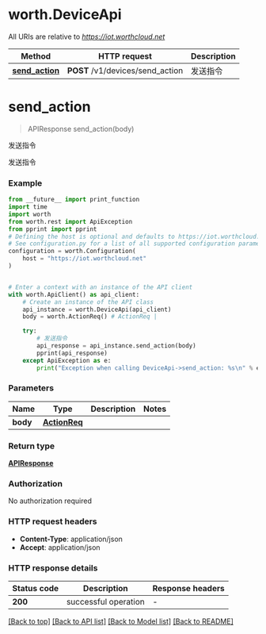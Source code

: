 # worth.DeviceApi

All URIs are relative to *https://iot.worthcloud.net*

Method | HTTP request | Description
------------- | ------------- | -------------
[**send_action**](DeviceApi.md#send_action) | **POST** /v1/devices/send_action | 发送指令


# **send_action**
> APIResponse send_action(body)

发送指令

发送指令

### Example

```python
from __future__ import print_function
import time
import worth
from worth.rest import ApiException
from pprint import pprint
# Defining the host is optional and defaults to https://iot.worthcloud.net
# See configuration.py for a list of all supported configuration parameters.
configuration = worth.Configuration(
    host = "https://iot.worthcloud.net"
)


# Enter a context with an instance of the API client
with worth.ApiClient() as api_client:
    # Create an instance of the API class
    api_instance = worth.DeviceApi(api_client)
    body = worth.ActionReq() # ActionReq | 

    try:
        # 发送指令
        api_response = api_instance.send_action(body)
        pprint(api_response)
    except ApiException as e:
        print("Exception when calling DeviceApi->send_action: %s\n" % e)
```

### Parameters

Name | Type | Description  | Notes
------------- | ------------- | ------------- | -------------
 **body** | [**ActionReq**](ActionReq.md)|  | 

### Return type

[**APIResponse**](APIResponse.md)

### Authorization

No authorization required

### HTTP request headers

 - **Content-Type**: application/json
 - **Accept**: application/json

### HTTP response details
| Status code | Description | Response headers |
|-------------|-------------|------------------|
**200** | successful operation |  -  |

[[Back to top]](#) [[Back to API list]](../README.md#documentation-for-api-endpoints) [[Back to Model list]](../README.md#documentation-for-models) [[Back to README]](../README.md)

